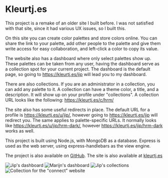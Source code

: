 # Kleurtj.es

This project is a remake of an older site I built before. I was not satisfied with that site, since it had various UX issues, so I built this.

On this site you can create color palettes and store colors online. You can share the link to your palette, add other people to the palette and give them write access for easy collaboration, and left-click a color to copy its value.

The website also has a dashboard where only select palettes show up. These palettes can be taken from any user, having the dashboard serve as a collection spot for your current project. The dashboard is the default page, so going to https://kleurtj.es/jip will lead you to my dashboard.

There are also collections. If you are an administrator in a collection, you can add any palette to it. A collection can have a theme color, a title, and a description. It will show up on your profile under "collections". A collection URL looks like the following: https://kleurtj.es/c/hrm/

The site also has some useful redirects in place. The default URL for a profile is https://kleurtj.es/u/jip/, however going to https://kleurtj.es/jip will redirect you. The same applies to palette-specific URLs. It normally looks like https://kleurtj.es/u/jip/hrm-dark/, however https://kleurtj.es/jip/hrm-dark works as well.

This project is built using Node.js, with MongoDB as a database. Express is used as the web server, using express-handlebars as the view engine.

The project is also available on [GitHub](https://github.com/jipfr/colors-new). The site is also available at [kleurtj.es](https://kleurtj.es/jip)

![Jip's dashboard](/assets/projects/kleurtjes.png)
![Marijn's dashboard](/assets/projects/kleurtjes-3.png)
![Jip's collections](/assets/projects/kleurtjes-1.png)
![Collection for the "connect" website](/assets/projects/kleurtjes-2.png)